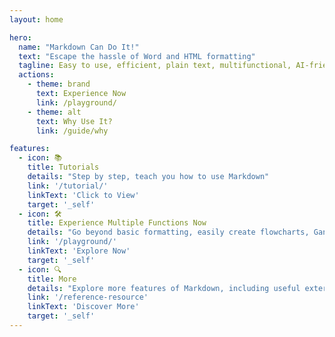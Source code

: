 ```yaml
---
layout: home

hero:
  name: "Markdown Can Do It!"
  text: "Escape the hassle of Word and HTML formatting"
  tagline: Easy to use, efficient, plain text, multifunctional, AI-friendly
  actions:
    - theme: brand
      text: Experience Now
      link: /playground/
    - theme: alt
      text: Why Use It?
      link: /guide/why

features:
  - icon: 📚
    title: Tutorials
    details: "Step by step, teach you how to use Markdown"
    link: '/tutorial/'
    linkText: 'Click to View'
    target: '_self'
  - icon: 🛠️
    title: Experience Multiple Functions Now
    details: "Go beyond basic formatting, easily create flowcharts, Gantt charts, presentations (PPT), etc."
    link: '/playground/'
    linkText: 'Explore Now'
    target: '_self'
  - icon: 🔍
    title: More
    details: "Explore more features of Markdown, including useful external links. Please choose as needed."
    link: '/reference-resource'
    linkText: 'Discover More'
    target: '_self'
---
```


